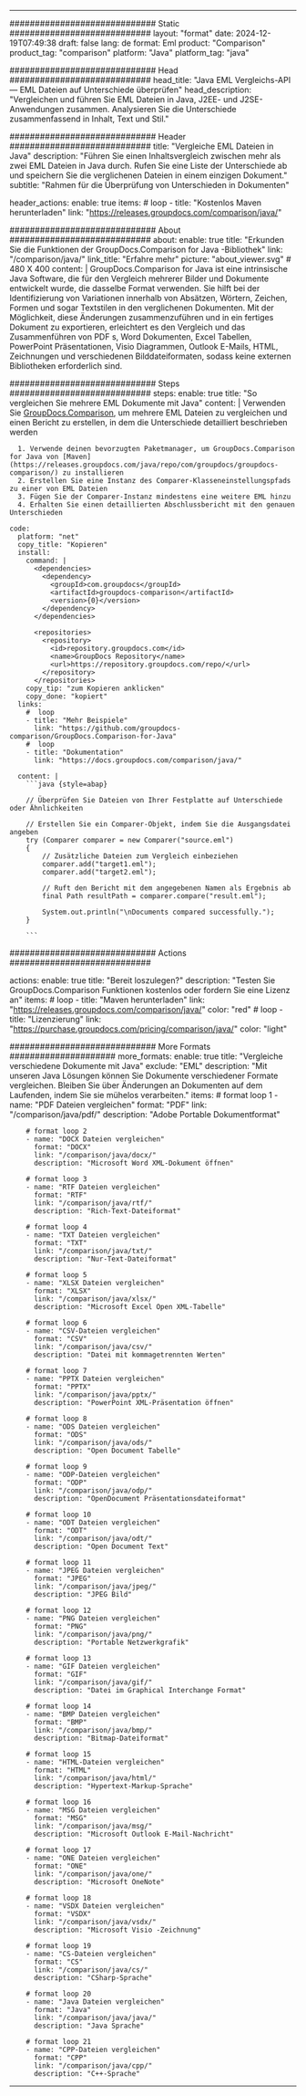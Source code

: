 
---
############################# Static ############################
layout: "format"
date:  2024-12-19T07:49:38
draft: false
lang: de
format: Eml
product: "Comparison"
product_tag: "comparison"
platform: "Java"
platform_tag: "java"

############################# Head ############################
head_title: "Java EML Vergleichs-API — EML Dateien auf Unterschiede überprüfen"
head_description: "Vergleichen und führen Sie EML Dateien in Java, J2EE- und J2SE-Anwendungen zusammen. Analysieren Sie die Unterschiede zusammenfassend in Inhalt, Text und Stil."

############################# Header ############################
title: "Vergleiche EML Dateien in Java" 
description: "Führen Sie einen Inhaltsvergleich zwischen mehr als zwei EML Dateien in Java durch. Rufen Sie eine Liste der Unterschiede ab und speichern Sie die verglichenen Dateien in einem einzigen Dokument."
subtitle: "Rahmen für die Überprüfung von Unterschieden in Dokumenten" 

header_actions:
  enable: true
  items:
    #  loop
    - title: "Kostenlos Maven herunterladen"
      link: "https://releases.groupdocs.com/comparison/java/"
      
############################# About ############################
about:
    enable: true
    title: "Erkunden Sie die Funktionen der GroupDocs.Comparison for Java -Bibliothek"
    link: "/comparison/java/"
    link_title: "Erfahre mehr"
    picture: "about_viewer.svg" # 480 X 400
    content: |
       GroupDocs.Comparison for Java ist eine intrinsische Java Software, die für den Vergleich mehrerer Bilder und Dokumente entwickelt wurde, die dasselbe Format verwenden. Sie hilft bei der Identifizierung von Variationen innerhalb von Absätzen, Wörtern, Zeichen, Formen und sogar Textstilen in den verglichenen Dokumenten. Mit der Möglichkeit, diese Änderungen zusammenzuführen und in ein fertiges Dokument zu exportieren, erleichtert es den Vergleich und das Zusammenführen von PDF s, Word Dokumenten, Excel Tabellen, PowerPoint Präsentationen, Visio Diagrammen, Outlook E-Mails, HTML, Zeichnungen und verschiedenen Bilddateiformaten, sodass keine externen Bibliotheken erforderlich sind.

############################# Steps ############################
steps:
    enable: true
    title: "So vergleichen Sie mehrere EML Dokumente mit Java"
    content: |
      Verwenden Sie [GroupDocs.Comparison](https://products.groupdocs.com/comparison/java/), um mehrere EML Dateien zu vergleichen und einen Bericht zu erstellen, in dem die Unterschiede detailliert beschrieben werden
      
      1. Verwende deinen bevorzugten Paketmanager, um GroupDocs.Comparison for Java von [Maven](https://releases.groupdocs.com/java/repo/com/groupdocs/groupdocs-comparison/) zu installieren
      2. Erstellen Sie eine Instanz des Comparer-Klasseneinstellungspfads zu einer von EML Dateien
      3. Fügen Sie der Comparer-Instanz mindestens eine weitere EML hinzu
      4. Erhalten Sie einen detaillierten Abschlussbericht mit den genauen Unterschieden
   
    code:
      platform: "net"
      copy_title: "Kopieren"
      install:
        command: |
          <dependencies>
            <dependency>
              <groupId>com.groupdocs</groupId>
              <artifactId>groupdocs-comparison</artifactId>
              <version>{0}</version>
            </dependency>
          </dependencies>

          <repositories>
            <repository>
              <id>repository.groupdocs.com</id>
              <name>GroupDocs Repository</name>
              <url>https://repository.groupdocs.com/repo/</url>
            </repository>
          </repositories>
        copy_tip: "zum Kopieren anklicken"
        copy_done: "kopiert"
      links:
        #  loop
        - title: "Mehr Beispiele"
          link: "https://github.com/groupdocs-comparison/GroupDocs.Comparison-for-Java"
        #  loop
        - title: "Dokumentation"
          link: "https://docs.groupdocs.com/comparison/java/"
          
      content: |
        ```java {style=abap}

        // Überprüfen Sie Dateien von Ihrer Festplatte auf Unterschiede oder Ähnlichkeiten

        // Erstellen Sie ein Comparer-Objekt, indem Sie die Ausgangsdatei angeben
        try (Comparer comparer = new Comparer("source.eml") 
        {
            // Zusätzliche Dateien zum Vergleich einbeziehen
        	comparer.add("target1.eml");
            comparer.add("target2.eml");

            // Ruft den Bericht mit dem angegebenen Namen als Ergebnis ab
            final Path resultPath = comparer.compare("result.eml"); 

            System.out.println("\nDocuments compared successfully.");
        }
        
        ```            

############################# Actions ############################

actions:
  enable: true
  title: "Bereit loszulegen?"
  description: "Testen Sie GroupDocs.Comparison Funktionen kostenlos oder fordern Sie eine Lizenz an"
  items:
    #  loop
    - title: "Maven herunterladen"
      link: "https://releases.groupdocs.com/comparison/java/"
      color: "red"
        #  loop
    - title: "Lizenzierung"
      link: "https://purchase.groupdocs.com/pricing/comparison/java/"
      color: "light"


############################# More Formats #####################
more_formats:
    enable: true
    title: "Vergleiche verschiedene Dokumente mit Java"
    exclude: "EML"
    description: "Mit unseren Java Lösungen können Sie Dokumente verschiedener Formate vergleichen. Bleiben Sie über Änderungen an Dokumenten auf dem Laufenden, indem Sie sie mühelos verarbeiten."
    items: 
        # format loop 1
        - name: "PDF Dateien vergleichen"
          format: "PDF"
          link: "/comparison/java/pdf/"
          description: "Adobe Portable Dokumentformat"

        # format loop 2
        - name: "DOCX Dateien vergleichen"
          format: "DOCX"
          link: "/comparison/java/docx/"
          description: "Microsoft Word XML-Dokument öffnen"

        # format loop 3
        - name: "RTF Dateien vergleichen"
          format: "RTF"
          link: "/comparison/java/rtf/"
          description: "Rich-Text-Dateiformat"

        # format loop 4
        - name: "TXT Dateien vergleichen"
          format: "TXT"
          link: "/comparison/java/txt/"
          description: "Nur-Text-Dateiformat"

        # format loop 5
        - name: "XLSX Dateien vergleichen"
          format: "XLSX"
          link: "/comparison/java/xlsx/"
          description: "Microsoft Excel Open XML-Tabelle"

        # format loop 6
        - name: "CSV-Dateien vergleichen"
          format: "CSV"
          link: "/comparison/java/csv/"
          description: "Datei mit kommagetrennten Werten"

        # format loop 7
        - name: "PPTX Dateien vergleichen"
          format: "PPTX"
          link: "/comparison/java/pptx/"
          description: "PowerPoint XML-Präsentation öffnen"

        # format loop 8
        - name: "ODS Dateien vergleichen"
          format: "ODS"
          link: "/comparison/java/ods/"
          description: "Open Document Tabelle"

        # format loop 9
        - name: "ODP-Dateien vergleichen"
          format: "ODP"
          link: "/comparison/java/odp/"
          description: "OpenDocument Präsentationsdateiformat"

        # format loop 10
        - name: "ODT Dateien vergleichen"
          format: "ODT"
          link: "/comparison/java/odt/"
          description: "Open Document Text"

        # format loop 11
        - name: "JPEG Dateien vergleichen"
          format: "JPEG"
          link: "/comparison/java/jpeg/"
          description: "JPEG Bild"

        # format loop 12
        - name: "PNG Dateien vergleichen"
          format: "PNG"
          link: "/comparison/java/png/"
          description: "Portable Netzwerkgrafik"

        # format loop 13
        - name: "GIF Dateien vergleichen"
          format: "GIF"
          link: "/comparison/java/gif/"
          description: "Datei im Graphical Interchange Format"

        # format loop 14
        - name: "BMP Dateien vergleichen"
          format: "BMP"
          link: "/comparison/java/bmp/"
          description: "Bitmap-Dateiformat"

        # format loop 15
        - name: "HTML-Dateien vergleichen"
          format: "HTML"
          link: "/comparison/java/html/"
          description: "Hypertext-Markup-Sprache"

        # format loop 16
        - name: "MSG Dateien vergleichen"
          format: "MSG"
          link: "/comparison/java/msg/"
          description: "Microsoft Outlook E-Mail-Nachricht"

        # format loop 17
        - name: "ONE Dateien vergleichen"
          format: "ONE"
          link: "/comparison/java/one/"
          description: "Microsoft OneNote"

        # format loop 18
        - name: "VSDX Dateien vergleichen"
          format: "VSDX"
          link: "/comparison/java/vsdx/"
          description: "Microsoft Visio -Zeichnung"

        # format loop 19
        - name: "CS-Dateien vergleichen"
          format: "CS"
          link: "/comparison/java/cs/"
          description: "CSharp-Sprache"

        # format loop 20
        - name: "Java Dateien vergleichen"
          format: "Java"
          link: "/comparison/java/java/"
          description: "Java Sprache"
          
        # format loop 21
        - name: "CPP-Dateien vergleichen"
          format: "CPP"
          link: "/comparison/java/cpp/"
          description: "C++-Sprache"
---